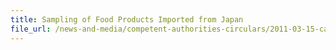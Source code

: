 ```yaml
---
title: Sampling of Food Products Imported from Japan 
file_url: /news-and-media/competent-authorities-circulars/2011-03-15-ca.pdf
---
```

